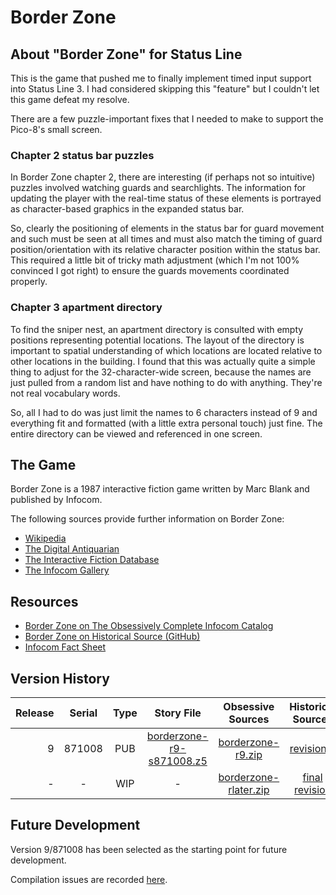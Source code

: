 # Border Zone

## About "Border Zone" for Status Line

This is the game that pushed me to finally implement timed input support into Status Line 3. I had considered skipping this "feature" but I couldn't let this game defeat my resolve.

There are a few puzzle-important fixes that I needed to make to support the Pico-8's small screen.

### Chapter 2 status bar puzzles

In Border Zone chapter 2, there are interesting (if perhaps not so intuitive) puzzles involved watching guards and searchlights. The information for updating the player with the real-time status of these elements is portrayed as character-based graphics in the expanded status bar.

So, clearly the positioning of elements in the status bar for guard movement and such must be seen at all times and must also match the timing of guard position/orientation with its relative character position within the status bar. This required a little bit of tricky math adjustment (which I'm not 100% convinced I got right) to ensure the guards movements coordinated properly.

### Chapter 3 apartment directory

To find the sniper nest, an apartment directory is consulted with empty positions representing potential locations. The layout of the directory is important to spatial understanding of which locations are located relative to other locations in the building. I found that this was actually quite a simple thing to adjust for the 32-character-wide screen, because the names are just pulled from a random list and have nothing to do with anything. They're not real vocabulary words.

So, all I had to do was just limit the names to 6 characters instead of 9 and everything fit and formatted (with a little extra personal touch) just fine. The entire directory can be viewed and referenced in one screen.

## The Game

Border Zone is a 1987 interactive fiction game written by Marc Blank and published by Infocom.

The following sources provide further information on Border Zone:

* [Wikipedia](https://en.wikipedia.org/wiki/Border_Zone_(video_game))
* [The Digital Antiquarian](https://www.filfre.net/2015/11/border-zone/)
* [The Interactive Fiction Database](https://ifdb.tads.org/viewgame?id=7epwz167lgruvm0u)
* [The Infocom Gallery](https://gallery.guetech.org/borderzone/borderzone.html)

## Resources

* [Border Zone on The Obsessively Complete Infocom Catalog](https://eblong.com/infocom/#borderzone)
* [Border Zone on Historical Source (GitHub)](https://github.com/historicalsource/borderzone)
* [Infocom Fact Sheet](http://pdd.if-legends.org/infocom/fact-sheet.txt)

## Version History

| Release | Serial | Type | Story File                   | Obsessive Sources       | Historical Sources |
| -------:|:------:|:----:|:----------------------------:|:-----------------------:|:------------------:|
|       9 | 871008 |  PUB |   [borderzone-r9-s871008.z5] |     [borderzone-r9.zip] |       [revision 9] |
|       - |      - |  WIP |                            - | [borderzone-rlater.zip] |   [final revision] |

[borderzone-r9-s871008.z5]: https://eblong.com/infocom/gamefiles/borderzone-r9-s871008.z5
[borderzone-r9.zip]: https://eblong.com/infocom/sources/borderzone-r9.zip
[revision 9]: https://github.com/historicalsource/borderzone/tree/ecea3862ce7343f8657d0622fd2c90b1fcabc26e

[borderzone-rlater.zip]: https://eblong.com/infocom/sources/borderzone-rlater.zip
[final revision]: https://github.com/historicalsource/borderzone/tree/5f76303d575cf4917ee544c5ba5c57cafcb48879

## Future Development

Version 9/871008 has been selected as the starting point for future development.

Compilation issues are recorded [here](https://github.com/the-infocom-files/borderzone/issues/2).

